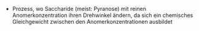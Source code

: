 - Prozess, wo Saccharide (meist: Pyranose) mit reinen Anomerkonzentration ihren Drehwinkel ändern, da sich ein chemisches Gleichgewicht zwischen den Anomerkonzentrationen ausbildet

